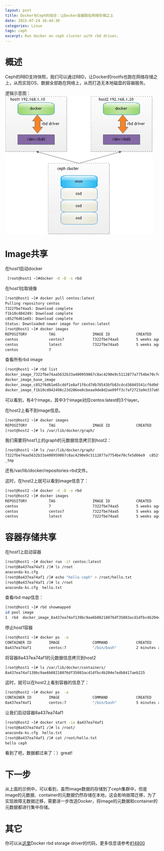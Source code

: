 ```yaml
---
layout: post
title: Docker与Ceph的结合：让Docker容器跑在网络存储之上
date: 2015-07-24 16:44:30
categories: Linux
tags: ceph
excerpt: Run docker on ceph cluster with rbd driver。
---
```


# 概述

Ceph的RBD支持快照，我们可以通过RBD，让Docker的rootfs也跑在网络存储之上，从而实现OS、数据全部跑在网络上，从而打造无本地磁盘的容器服务。

逻辑示意图：
![](/assets/2015-07-24-docker-on-ceph.jpg)

# Image共享

在host1启动docker

```sh
 [root@host1 ~]#docker -d -D -s rbd
```

在host1拉取镜像

```sh
[root@host1 ~]# docker pull centos:latest
Pulling repository centos
7322fbe74aa5: Download complete 
f1b10cd84249: Download complete 
c852f6d61e65: Download complete 
Status: Downloaded newer image for centos:latest
[root@host1 ~]# docker images
REPOSITORY          TAG                 IMAGE ID            CREATED             VIRTUAL SIZE
centos              centos7             7322fbe74aa5        5 weeks ago         178.2 MB
centos              latest              7322fbe74aa5        5 weeks ago         178.2 MB
centos              7    
```

查看所有rbd image

```sh
[root@host1 ~]# rbd list
docker_image_7322fbe74aa5632b33a400959867c8ac4290e9c5112877a7754be70cfe5d66e9
docker_image_base_image
docker_image_c852f6d61e65cddf1e8af1f6cd7db78543bfb83cdcd36845541cf6d9dfef20a0
docker_image_f1b10cd842498c23d206ee0cbeaa9de8d2ae09ff3c7af2723a9e337a6965d639
```

可以看到，有4个image，其中3个image对应centos:latest的3个layer。

在host2上看不到image信息。

```sh
[root@host2 ~]# docker images
REPOSITORY          TAG                 IMAGE ID            CREATED             VIRTUAL SIZE
[root@host2 ~]# ls /var/lib/docker/graph/
```

我们需要将host1上的graph的元数据信息拷贝到host2：

```sh
[root@host1 ~]# ls /var/lib/docker/graph/
7322fbe74aa5632b33a400959867c8ac4290e9c5112877a7754be70cfe5d66e9  c852f6d61e65cddf1e8af1f6cd7db78543bfb83cdcd36845541cf6d9dfef20a0
_tmp
```

还有/var/lib/docker/repositories-rbd文件。

这时，在host2上就可以看到image信息了：

```sh
[root@host2 ~]# docker -d -D -s rbd
[root@host2 ~]# docker images
REPOSITORY          TAG                 IMAGE ID            CREATED             VIRTUAL SIZE
centos              7                   7322fbe74aa5        5 weeks ago         178.2 MB
centos              centos7             7322fbe74aa5        5 weeks ago         178.2 MB
centos              latest              7322fbe74aa5        5 weeks ago         178.2 MB
```

# 容器存储共享

在host1上启动容器

```sh
[root@host1 ~]# docker run -it centos:latest               
[root@8a437ea74af1 /]# ls /root
anaconda-ks.cfg
[root@8a437ea74af1 /]# echo "hello ceph" > /root/hello.txt
[root@8a437ea74af1 /]# ls /root
anaconda-ks.cfg  hello.txt
``` 

查看rbd map信息：

```sh
[root@host1 ~]# rbd showmapped     
id pool image                                                                         snap device    
1  rbd  docker_image_8a437ea74af139bc9ae6b08218076df35083acd1dfbc4b204e7edb8417aeb225 -    /dev/rbd1
```

停止host1容器

```sh
[root@host1 ~]# docker ps  -a
CONTAINER ID        IMAGE               COMMAND             CREATED             STATUS                     PORTS               NAMES
8a437ea74af1        centos:7            "/bin/bash"         2 minutes ago       Exited (0) 9 seconds ago                       insane_turing   
```

将容器8a437ea74af1的元数据信息拷贝到host2

```sh
[root@host1 ~]# ls /var/lib/docker/containers/       
8a437ea74af139bc9ae6b08218076df35083acd1dfbc4b204e7edb8417aeb225
```

这时，就可以在host2上看到容器的信息了：

```sh
[root@host2 ~]# docker ps  -a
CONTAINER ID        IMAGE               COMMAND             CREATED             STATUS                     PORTS               NAMES
8a437ea74af1        centos:7            "/bin/bash"         5 minutes ago       Exited (0) 2 minutes ago                       desperate_poincare   
```

让我们启动容器8a437ea74af1

```sh
[root@host2 ~]# docker start -ia 8a437ea74af1
[root@8a437ea74af1 /]# ls /root/
anaconda-ks.cfg  hello.txt
[root@8a437ea74af1 /]# cat /root/hello.txt 
hello ceph
```

看到了吧，数据都过来了：）great!

# 下一步

从上面的示例中，可以看到，虽然image数据的存储到了ceph集群中，但是image的元数据、container的元数据仍然存储在本地，这会影响故障迁移，为了实现故障无数据迁移，需要进一步改造Docker，将image的元数据和container的元数据都进行集中存储。

# 其它

你可以从[这里](https://github.com/hustcat/docker-1.3.2/tree/rbd)Docker rbd storage driver的代码，更多信息请参考[#14800](https://github.com/docker/docker/pull/14800/)
